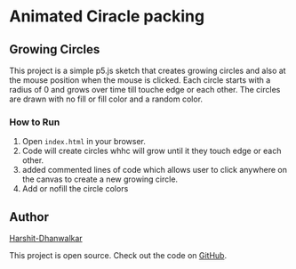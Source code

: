 # Animated Ciracle packing

## Growing Circles

This project is a simple p5.js sketch that creates growing circles and also at the mouse position when the mouse is clicked. Each circle starts with a radius of 0 and grows over time till touche edge or each other. The circles are drawn with no fill or fill color and a random color. 

### How to Run

1. Open `index.html` in your browser.
2. Code will create circles whhc will grow until it they touch edge or each other.
3. added commented lines of code which allows user to click anywhere on the canvas to create a new growing circle.
4. Add or nofill the circle colors

## Author

[Harshit-Dhanwalkar](https://github.com/Harshit-Dhanwalkar)

This project is open source. Check out the code on [GitHub](https://github.com/Harshit-Dhanwalkar/Animated-Circle-Packing).

